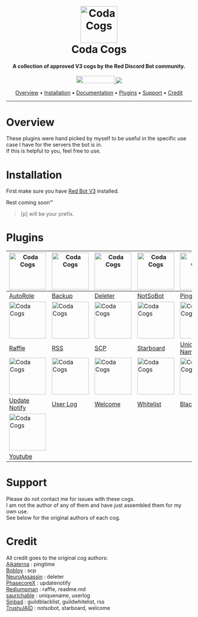 <h1 align="center">
  <a href="https://github.com/ColterD/Coda-Cogs"><img src="https://i.imgur.com/N52VwB5.png" alt="Coda Cogs" width="100"></a>
  <br>
  Coda Cogs
  <br>
</h1>

<h4 align="center">A collection of approved V3 cogs by the Red Discord Bot community.</h4>

<p align="center">
  <a href="https://www.python.org/downloads/release/python-366/"><img src="https://img.shields.io/badge/Made%20With-Python%203.6-blue.svg?style=for-the-badge" width="104" height="20">
</a>
  <a href="https://github.com/Cog-Creators/Red-DiscordBot">
      <img src="https://img.shields.io/badge/Discord-Red%20Bot-red.svg">
  </a>
</p>

<p align="center">
  <a href="#overview">Overview</a> •
  <a href="#installation">Installation</a> •
  <a href="https://github.com/Redjumpman/Jumper-Plugins/wiki">Documentation</a> •
  <a href="#plugins">Plugins</a> •
  <a href="#support">Support</a> •
  <a href="#credit">Credit</a>
</p>

---
# Overview
These plugins were hand picked by myself to be useful in the specific use case I have for the servers the bot is in. <br> If this is helpful to you, feel free to use.

# Installation
First make sure you have [Red Bot V3](https://github.com/Cog-Creators/Red-DiscordBot/tree/V3/develop) installed.

Rest coming soon™

> [p] will be your prefix.

# Plugins

| <img src="https://i.imgur.com/ijwqMwS.png" alt="Coda Cogs" width="100"></a> | <img src="https://i.imgur.com/pjJiTSF.png" alt="Coda Cogs" width="100"></a> | <img src="https://i.imgur.com/T4buJlv.png" alt="Coda Cogs" width="100"></a> | <img src="https://notsobot.com/assets/img/logo.png" alt="Coda Cogs" width="100"></a> | <img src="https://i.imgur.com/Q8tlPj6.png" alt="Coda Cogs" width="100"></a> |
|--------------------------------------------------------------------------|--------------------------------------------------------------------|--------------------------------------------------------------------------------------|----------------------------------------------------------------------------------------|------------------------------------------------------------------|
| [AutoRole]() | [Backup]() | [Deleter]() | [NotSoBot]() | [Ping Time]() |
|<img src="https://i.imgur.com/nFEY62O.png" alt="Coda Cogs" width="100"></a>  | <img src="https://i.imgur.com/VRGFZfa.png" alt="Coda Cogs" width="100"></a> | <img src="https://i.imgur.com/mdrUYVs.png" alt="Coda Cogs" width="100"></a> | <img src="https://i.imgur.com/ZUYTrcw.png" alt="Coda Cogs" width="100"></a> | <img src="https://i.imgur.com/kWIFqNM.png" alt="Coda Cogs" width="100"></a> |
| [Raffle]() | [RSS]() | [SCP]() | [Starboard]() | [Unique Name]() |
| <img src="https://i.imgur.com/BPImYT0.png" alt="Coda Cogs" width="100"></a> | <img src="https://i.imgur.com/qV2yHfw.png" alt="Coda Cogs" width="100"></a> | <img src="https://i.imgur.com/aUEofks.png" alt="Coda Cogs" width="100"></a> | <img src="https://i.imgur.com/0YIqSsR.png" alt="Coda Cogs" width="100"></a> |   <img src="https://i.imgur.com/eTeQymH.png" alt="Coda Cogs" width="100"></a> |
| [Update Notify]() | [User Log]() |  [Welcome]() |  [Whitelist]() |  [Blacklist]() |
| <img src="https://i.imgur.com/UTG2Czn.png" alt="Coda Cogs" width="100"></a> | | | | |
| [Youtube]() |  |  |  |  |                                                                       |

# Support
Please do not contact me for issues with these cogs.<br>
I am not the author of any of them and have just assembled them for my own use.<br>
See below for the original authors of each cog.

# Credit
All credit goes to the original cog authors:<br>
[Aikaterna](https://github.com/aikaterna/aikaterna-cogs/) : pingtime<br>
[Bobloy](https://github.com/bobloy/Fox-V3/) : scp<br>
[NeuroAssassin](https://github.com/NeuroAssassin/Toxic-Cogs) : deleter<br>
[PhasecoreX](https://github.com/PhasecoreX/PCXCogs) : updatenotify<br>
[Redjumpman](https://github.com/Redjumpman/Jumper-Plugins) : raffle, readme.md<br>
[saurichable](https://github.com/elijabesu/SauriCogs) : uniquename, userlog<br>
[Sinbad](https://github.com/mikeshardmind/SinbadCogs/) : guildblacklist, guildwhitelist, rss<br>
[TrustyJAID](https://github.com/TrustyJAID/Trusty-cogs/) : notsobot, starboard, welcome<br>
